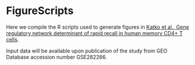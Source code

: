 # FigureScripts

Here we compile the R scripts used to generate figures in [Katko et al., Gene regulatory network determinant of rapid recall in human memory CD4+ T cells](https://www.biorxiv.org/content/10.1101/2025.04.06.646912v1).

Input data will be available upon publication of the study from GEO Database accession number GSE282266.
